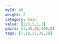 ```yaml
---
myId: 48
weight: 2
category: main
value: [223,5,1,1]
pairs: [1,30,80,400,8]
tags: [7,10,17,26,29]
---
```


